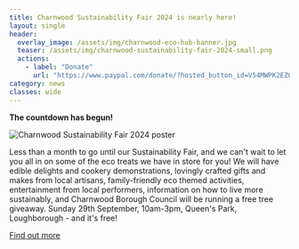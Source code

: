 ```yaml
---
title: Charnwood Sustainability Fair 2024 is nearly here!
layout: single
header:
  overlay_image: /assets/img/charnwood-eco-hub-banner.jpg
  teaser: /assets/img/charnwood-sustainability-fair-2024-small.png
  actions:
    - label: "Donate"
      url: "https://www.paypal.com/donate/?hosted_button_id=V54MWPK2EZGPY"
category: news
classes: wide
---
```


**The countdown has begun!**

![Charnwood Sustainability Fair 2024 poster](/assets/img/charnwood-sustainability-fair-2024.png)

Less than a month to go until our Sustainability Fair, and we can't wait to let you all in on some of the eco treats we have in store for you! We will have edible delights and cookery demonstrations, lovingly crafted gifts and makes from local artisans, family-friendly eco themed activities, entertainment from local performers, information on how to live more sustainably, and Charnwood Borough Council will be running a free tree giveaway.  Sunday 29th September, 10am-3pm, Queen's Park, Loughborough - and it's free!

[Find out more](https://www.facebook.com/events/726241623045914)


